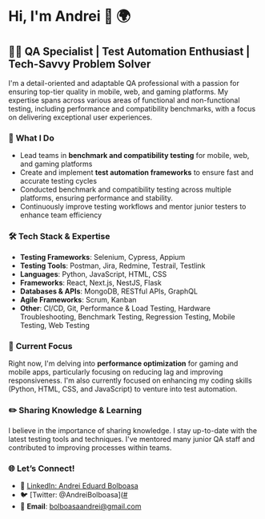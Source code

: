 # Hi, I'm Andrei 👋 🌍

## 🧑‍💻 **QA Specialist** | **Test Automation Enthusiast** | **Tech-Savvy Problem Solver**

I'm a detail-oriented and adaptable QA professional with a passion for ensuring top-tier quality in mobile, web, and gaming platforms. My expertise spans across various areas of functional and non-functional testing, including performance and compatibility benchmarks, with a focus on delivering exceptional user experiences.

### 🌟 **What I Do**
- Lead teams in **benchmark and compatibility testing** for mobile, web, and gaming platforms
- Create and implement **test automation frameworks** to ensure fast and accurate testing cycles
- Conducted benchmark and compatibility testing across multiple platforms, ensuring performance and stability.
- Continuously improve testing workflows and mentor junior testers to enhance team efficiency

### 🛠️ **Tech Stack & Expertise**
- **Testing Frameworks**: Selenium, Cypress, Appium
- **Testing Tools**: Postman, Jira, Redmine, Testrail, Testlink
- **Languages**: Python, JavaScript, HTML, CSS
- **Frameworks**: React, Next.js, NestJS, Flask
- **Databases & APIs**: MongoDB, RESTful APIs, GraphQL
- **Agile Frameworks**: Scrum, Kanban
- **Other**: CI/CD, Git, Performance & Load Testing, Hardware Troubleshooting, Benchmark Testing, Regression Testing, Mobile Testing, Web Testing

### 🔭 **Current Focus**
Right now, I'm delving into **performance optimization** for gaming and mobile apps, particularly focusing on reducing lag and improving responsiveness. I'm also currently focused on enhancing my coding skills (Python, HTML, CSS, and JavaScript) to venture into test automation.

### ✏️ **Sharing Knowledge & Learning**
I believe in the importance of sharing knowledge. I stay up-to-date with the latest testing tools and techniques. I've mentored many junior QA staff and contributed to improving processes within teams.

### 🌐 **Let’s Connect!**
- 🔗 [LinkedIn: Andrei Eduard Bolboasa](https://www.linkedin.com/in/andrei-bolboasa/)
- 🐦 [Twitter: @AndreiBolboasa]([#](https://x.com/AndreiBolboasa)
- 📧 **Email**: bolboasaandrei@gmail.com

<!--
**andreibobo/andreibobo** is a ✨ _special_ ✨ repository because its `README.md` (this file) appears on your GitHub profile.

Here are some ideas to get you started:

- 🔭 I’m currently working on ...
- 🌱 I’m currently learning ...
- 👯 I’m looking to collaborate on ...
- 🤔 I’m looking for help with ...
- 💬 Ask me about ...
- 📫 How to reach me: ...
- 😄 Pronouns: ...
- ⚡ Fun fact: ...
-->
